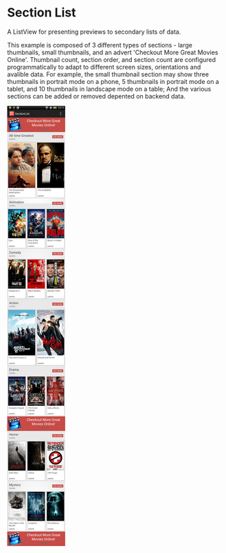 Section List 
=================

A ListView for presenting previews to secondary lists of data.  

This example is composed of 3 different types of sections - large thumbnails, small thumbnails, and an advert 'Checkout More Great Movies Online'. Thumbnail count, section order, and section count are configured programmatically to adapt to different screen sizes, orientations and avalible data.  For example, the small thumbnail section may show three thumbnails in portrait mode on a phone, 5 thumbnails in portrait mode on a tablet, and 10 thumbnails in landscape mode on a table; And the various sections can be added or removed depented on backend data.  

![Example Image][1]

 [1]: screenshot.png
